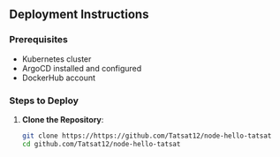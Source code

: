## Deployment Instructions

### Prerequisites
- Kubernetes cluster
- ArgoCD installed and configured
- DockerHub account

### Steps to Deploy

1. **Clone the Repository**:
   ```sh
   git clone https://https://github.com/Tatsat12/node-hello-tatsat
   cd github.com/Tatsat12/node-hello-tatsat
